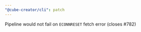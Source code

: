 ```yaml
---
"@cube-creator/cli": patch
---
```


Pipeline would not fail on `ECONNRESET` fetch error (closes #782)
